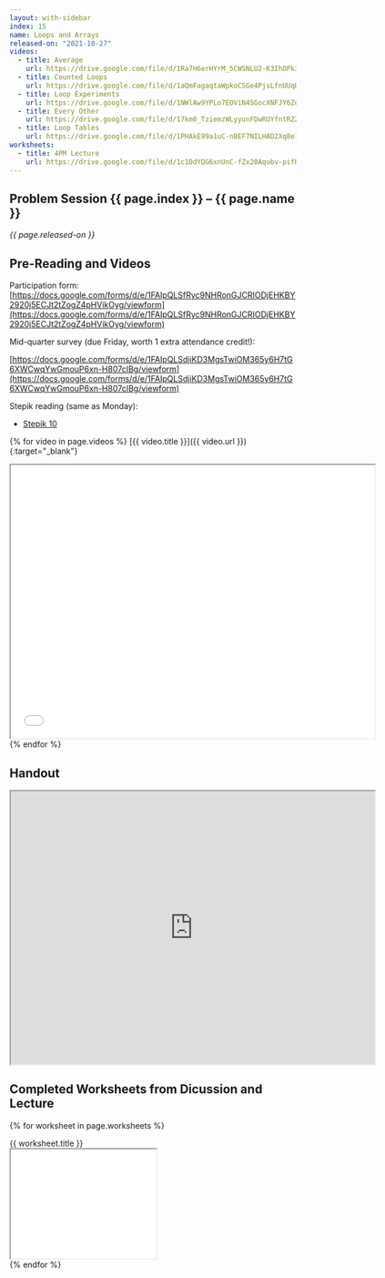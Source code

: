 ```yaml
---
layout: with-sidebar
index: 15
name: Loops and Arrays
released-on: "2021-10-27"
videos:
  - title: Average
    url: https://drive.google.com/file/d/1Ra7H6erHYrM_5CWSNLU2-K3IhDPk3_wq
  - title: Counted Loops
    url: https://drive.google.com/file/d/1aQmFagaqtaWpkoCSGe4PjsLfnUUqDKzV
  - title: Loop Experiments
    url: https://drive.google.com/file/d/1NWlAw9YPLo7EOViN4SGocXNFJY6ZuGnY
  - title: Every Other
    url: https://drive.google.com/file/d/17km0_TziemzWLyyunFDwRUYfntRZZVN6
  - title: Loop Tables
    url: https://drive.google.com/file/d/1PHAkE99a1uC-nBEF7NILHAD2Xq8e1Rvn
worksheets:
  - title: 4PM Lecture
    url: https://drive.google.com/file/d/1c1DdYQG6xnUnC-fZx20Aqubv-pifR_V4
---
```


## Problem Session {{ page.index }} – {{ page.name }}

_{{ page.released-on }}_

## Pre-Reading and Videos

Participation form: [https://docs.google.com/forms/d/e/1FAIpQLSfRyc9NHRonGJCRIODjEHKBY2920j5ECJt2tZogZ4pHVikOyg/viewform](https://docs.google.com/forms/d/e/1FAIpQLSfRyc9NHRonGJCRIODjEHKBY2920j5ECJt2tZogZ4pHVikOyg/viewform)

Mid-quarter survey (due Friday, worth 1 extra attendance credit!):

[https://docs.google.com/forms/d/e/1FAIpQLSdjiKD3MgsTwiOM365y6H7tG6XWCwqYwGmouP6xn-H807cIBg/viewform](https://docs.google.com/forms/d/e/1FAIpQLSdjiKD3MgsTwiOM365y6H7tG6XWCwqYwGmouP6xn-H807cIBg/viewform)

Stepik reading (same as Monday):
- [Stepik 10](https://stepik.org/lesson/579629/step/1?unit=574279)

{% for video in page.videos %}
[{{ video.title }}]({{ video.url }}){:target="_blank"}

<iframe src="{{ video.url }}/preview" width="640" height="480" allow="autoplay"></iframe>
{% endfor %}

## Handout

<iframe src="https://drive.google.com/file/d/1zG19vwtCVmdTLJNzRc3YzwFh6-LPfPgg/preview" width="640" height="480" allow="autoplay"></iframe>

## Completed Worksheets from Dicussion and Lecture

{% for worksheet in page.worksheets %}
<div class="worksheetBox">
{{ worksheet.title }}
<br>
<iframe src="{{ worksheet.url }}/preview" width="256" height="192" allow="autoplay"></iframe>
</div>
{% endfor %}
